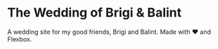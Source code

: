 # The Wedding of Brigi & Balint

A wedding site for my good friends, Brigi and Balint. Made with :heart: and Flexbox.